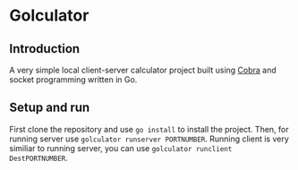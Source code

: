 # Golculator

## Introduction

A very simple local client-server calculator project built using [Cobra](https://github.com/spf13/cobra) and socket programming written in Go.

## Setup and run

First clone the repository and use `go install` to install the project.
Then, for running server use `golculator runserver PORTNUMBER`.
Running client is very similiar to running server, you can use `golculator runclient DestPORTNUMBER`.
